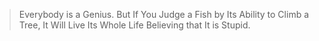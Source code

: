 >Everybody is a Genius. But If You Judge a Fish by Its Ability to Climb a Tree, It Will Live Its Whole Life Believing that It is Stupid.

